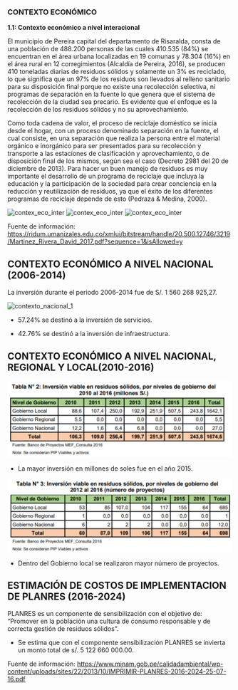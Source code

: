 ### CONTEXTO ECONÓMICO 

**1.1: Contexto económico a nivel interacional**

El municipio de Pereira capital del departamento de Risaralda, consta de una población de 488.200 personas de las cuales 410.535 (84%) se encuentran en el área urbana localizadas en 19 comunas y 78.304 (16%) en el área rural en 12 corregimientos (Alcaldía de Pereira, 2016), se producen 410 toneladas diarias de residuos sólidos y solamente un 3% es reciclado, lo que significa que un 97% de los residuos son llevados al relleno sanitario para su disposición final porque no existe una recolección selectiva, ni programas de separación en la fuente lo que genera que el sistema de recolección de la ciudad sea precario. Es evidente que el enfoque es la recolección de los residuos sólidos y no su aprovechamiento. 

Como toda cadena de valor, el proceso de reciclaje doméstico se inicia desde el hogar, con un proceso denominado separación en la fuente, el cual consiste, en una separación que realiza la persona entre el material orgánico e inorgánico para ser presentados para su recolección y transporte a las estaciones de clasificación y aprovechamiento, o de disposición final de los mismos, según sea el caso (Decreto 2981 del 20 de diciembre de 2013). Para hacer un buen manejo de residuos es muy importante el desarrollo de un programa de reciclaje que incluya la educación y la participación de la sociedad para crear conciencia en la reducción y reutilización de residuos, ya que el éxito de los diferentes programas de reciclaje depende de esto (Pedraza & Medina, 2000).



![contex_eco_inter](<../../Carpetas_del_Proyecto/Imagenes/Contexto social y económico/contexto economico interna. 1.jpeg>)
![contex_eco_inter](<../../Carpetas_del_Proyecto/Imagenes/Contexto social y económico/contexto economico interna. 2.jpeg>)
![contex_eco_inter](<../../Carpetas_del_Proyecto/Imagenes/Contexto social y económico/contexto economico interna. 3.jpeg>)


Fuente de información: https://ridum.umanizales.edu.co/xmlui/bitstream/handle/20.500.12746/3219/Martinez_Rivera_David_2017.pdf?sequence=1&isAllowed=y


## **CONTEXTO ECONÓMICO A NIVEL NACIONAL (2006-2014)**

La inversión durante el periodo 2006-2014 fue de
S/. 1 560 268 925,27.



![contexto_nacional_1](<../../Carpetas_del_Proyecto/Imagenes/Contexto social y económico/contexto economico Nacional. 1.jpeg>)

- 57.24%  se destinó a la inversión de servicios.

- 42.76%  se destinó a la inversión de infraestructura.

## **CONTEXTO ECONÓMICO A NIVEL NACIONAL, REGIONAL Y LOCAL(2010-2016)** 



![cont.econó._Na_Re_Lo](<../../Carpetas_del_Proyecto/Imagenes/Contexto social y económico/cont. econó. Nacional, regional y local 2.jpeg>)

- La mayor inversión en millones de soles fue en el año 2015.



![cont.econó_Na_Re_Lo_2](<../../Carpetas_del_Proyecto/Imagenes/Contexto social y económico/cont. econó. Nacional, regional y local 3.jpeg>)

- Dentro del Gobierno local se realizaron  mayor número de proyectos.


## **ESTIMACIÓN DE COSTOS DE IMPLEMENTACION DE PLANRES (2016-2024)**

PLANRES es un componente de sensibilización con el objetivo de: “Promover en la población una cultura de consumo responsable y de correcta gestión de residuos sólidos”.
                

- Se estima que con el componente  sensibilización PLANRES  se invierta un monto  total de   s/.  5 122 660 000.00.


Fuente de información: https://www.minam.gob.pe/calidadambiental/wp-content/uploads/sites/22/2013/10/IMPRIMIR-PLANRES-2016-2024-25-07-16.pdf

